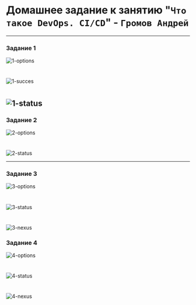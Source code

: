 # Домашнее задание к занятию "`Что такое DevOps. CI/CD`" - `Громов Андрей`

---

### Задание 1

![1-options](https://github.com/GromDrn/8-04-hw/tree/main/img/1-opt.jpg)
#
![1-succes](https://github.com/GromDrn/8-04-hw/tree/main/img/1-succes.jpg)
#
![1-status](https://github.com/GromDrn/8-04-hw/tree/main/img/1-status.jpg)
---

### Задание 2

![2-options](https://github.com/GromDrn/8-04-hw/tree/main/img/2-opt.jpg)
#
![2-status](https://github.com/GromDrn/8-04-hw/tree/main/img/2-status.jpg)

---

### Задание 3

![3-options](https://github.com/GromDrn/8-04-hw/tree/main/img/3-opt.jpg)
#
![3-status](https://github.com/GromDrn/8-04-hw/tree/main/img/3-status.jpg)
#
![3-nexus](https://github.com/GromDrn/8-04-hw/tree/main/img/3-nexus.jpg)

### Задание 4

![4-options](https://github.com/GromDrn/8-04-hw/tree/main/img/4-opt.jpg)
#
![4-status](https://github.com/GromDrn/8-04-hw/tree/main/img/4-status.jpg)
#
![4-nexus](https://github.com/GromDrn/8-04-hw/tree/main/img/4-nexus.jpg)